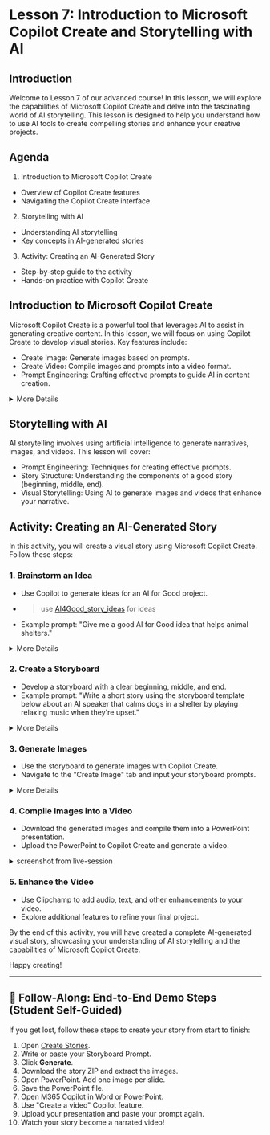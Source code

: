 # Lesson 7: Introduction to Microsoft Copilot Create and Storytelling with AI

## Introduction
Welcome to Lesson 7 of our advanced course! In this lesson, we will explore the capabilities of Microsoft Copilot Create and delve into the fascinating world of AI storytelling. This lesson is designed to help you understand how to use AI tools to create compelling stories and enhance your creative projects.

## Agenda
1. Introduction to Microsoft Copilot Create
* Overview of Copilot Create features
* Navigating the Copilot Create interface
2. Storytelling with AI
* Understanding AI storytelling
* Key concepts in AI-generated stories
3. Activity: Creating an AI-Generated Story
* Step-by-step guide to the activity
* Hands-on practice with Copilot Create

## Introduction to Microsoft Copilot Create
Microsoft Copilot Create is a powerful tool that leverages AI to assist in generating creative content. In this lesson, we will focus on using Copilot Create to develop visual stories. Key features include:
* Create Image: Generate images based on prompts.
* Create Video: Compile images and prompts into a video format.
* Prompt Engineering: Crafting effective prompts to guide AI in content creation.

<details>
<summary>More Details</summary>

![Output](https://nfl24cdn.azureedge.net/nflblob/bsmp25/bsmp25_week3_STWAI/lesson7/msft_copilot_create_1.png)

</details>


## Storytelling with AI
AI storytelling involves using artificial intelligence to generate narratives, images, and videos. This lesson will cover:
* Prompt Engineering: Techniques for creating effective prompts.
* Story Structure: Understanding the components of a good story (beginning, middle, end).
* Visual Storytelling: Using AI to generate images and videos that enhance your narrative.

## Activity: Creating an AI-Generated Story
In this activity, you will create a visual story using Microsoft Copilot Create. Follow these steps:

### 1. Brainstorm an Idea
* Use Copilot to generate ideas for an AI for Good project.
* > use [AI4Good_story_ideas](/dev25/storytelling_with_ai/AI4Good_story_ideas.md) for ideas 
* Example prompt: "Give me a good AI for Good idea that helps animal shelters."

<details>
<summary>More Details</summary>

![Output](https://nfl24cdn.azureedge.net/nflblob/bsmp25/bsmp25_week3_STWAI/lesson7/dogs_demo_step01.png)
</details>

### 2. Create a Storyboard
* Develop a storyboard with a clear beginning, middle, and end.
* Example prompt: "Write a short story using the storyboard template below about an AI speaker that calms dogs in a shelter by playing relaxing music when they're upset."

<details>
<summary>More Details</summary>
<!-- tabs:start -->  

#### **1. Step 1**

> Generate a realistic action shot of a character in a setting.

![Output](https://nfl24cdn.azureedge.net/nflblob/bsmp25/bsmp25_week3_STWAI/lesson7/dogs_demo_step02_1.png)


#### **2. Example**

👀 Example Output (click to reveal)

![Output](https://nfl24cdn.azureedge.net/nflblob/bsmp25/bsmp25_week3_STWAI/lesson7/dogs_demo_step02_2.png)

#### **3. Generated Output**

👀 Example Output (click to reveal)


![Output](https://nfl24cdn.azureedge.net/nflblob/bsmp25/bsmp25_week3_STWAI/lesson7/dogs_demo_step02_3.png)

<!-- tabs:end -->
</details>

### 3. Generate Images
* Use the storyboard to generate images with Copilot Create.
* Navigate to the "Create Image" tab and input your storyboard prompts.

<details>
<summary>More Details</summary>

![Output](https://nfl24cdn.azureedge.net/nflblob/bsmp25/bsmp25_week3_STWAI/lesson7/dogs_demo_step03_1.png)
</details>

### 4. Compile Images into a Video
* Download the generated images and compile them into a PowerPoint presentation.
* Upload the PowerPoint to Copilot Create and generate a video.


<details>
<summary>screenshot from live-session</summary>


<!-- tabs:start -->  

#### **1. Create AI Video**

Use Copilot Create Video and reuse the Storyboard Prompt

![Output](https://nfl24cdn.azureedge.net/nflblob/bsmp25/bsmp25_week3_STWAI/lesson7/dogs_demo_step04_1.png)


#### **2. Edit video in ClipChamp**

![Output](https://nfl24cdn.azureedge.net/nflblob/bsmp25/bsmp25_week3_STWAI/lesson7/dogs_demo_step04_2.png)

#### **3. Export and Share video**

![Output](https://nfl24cdn.azureedge.net/nflblob/bsmp25/bsmp25_week3_STWAI/lesson7/dogs_demo_step04_3.png)

<!-- tabs:end -->
</details>

### 5. Enhance the Video
* Use Clipchamp to add audio, text, and other enhancements to your video.
* Explore additional features to refine your final project.

By the end of this activity, you will have created a complete AI-generated visual story, showcasing your understanding of AI storytelling and the capabilities of Microsoft Copilot Create.

Happy creating!

---

## 🔗 Follow-Along: End-to-End Demo Steps (Student Self-Guided)
If you get lost, follow these steps to create your story from start to finish:

1. Open [Create Stories](https://create.microsoft.com/stories).
2. Write or paste your Storyboard Prompt.
3. Click **Generate**.
4. Download the story ZIP and extract the images.
5. Open PowerPoint. Add one image per slide.
6. Save the PowerPoint file.
7. Open M365 Copilot in Word or PowerPoint.
8. Use "Create a video" Copilot feature.
9. Upload your presentation and paste your prompt again.
10. Watch your story become a narrated video!

